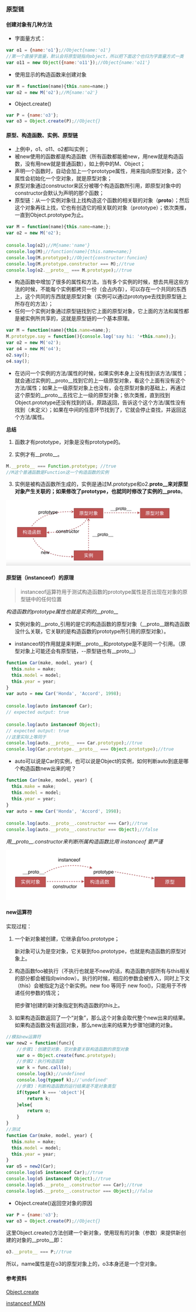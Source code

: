 ### 原型链

#### 创建对象有几种方法

- 字面量方式：
```js
var o1 = {name:'o1'};//Object{name:'o1'}
//第一个直接字面量，默认会将原型链指向object，所以把下面这个也归为字面量方式一类
var o11 = new Object({name:'o11'});//Object{name:'o11'}
```

- 使用显示的构造函数来创建对象
```js
var M = function(name){this.name=name;}
var o2 = new M('o2');//M{name:'o2'}
```

- Object.create()
```js
var P = {name:'o3'};
var o3 = Object.create(P);//Object{}
```

#### 原型、构造函数、实例、原型链

- 上例中，o1、o11、o2都叫实例；
- 被new使用的函数都是构造函数（所有函数都能被new，用new就是构造函数，没有用new就是普通函数），如上例中的M、Object；
- 声明一个函数时，自动会加上一个prototype属性，用来指向原型对象，这个属性会初始化一个空对象，就是原型对象；
- 原型对象通过constructor来区分被哪个构造函数所引用，即原型对象中的constructor会默认为声明的那个函数；
- 原型链：从一个实例对象往上找构造这个函数的相关联的对象（__proto__）；然后这个对象再往上找，它也有创造它的相关联的对象（prototype）；依次类推，一直到Object.prototype为止。
```js
var M = function(name){this.name=name;};
var o2 = new M('o2');

console.log(o2);//M{name:'name'}
console.log(M);//function(name){this.name=name;}
console.log(M.prototype);//Object{constructor:funcion}
console.log(M.prototype.constructor === M);//true
console.log(o2.__proto__ === M.prototype);//true
```
- 构造函数中增加了很多的属性和方法，当有多个实例的时候，想去共用这些方法的时候，不能每个实例都拷贝一份（会占内存），可以存在一个共同的东西上，这个共同的东西就是原型对象（实例可以通过prototype去找到原型链上所存在的方法）；
- 任何一个实例对象通过原型链找到它上面的原型对象，它上面的方法和属性都是被实例所共享的，这就是原型链的一个基本原理。
```js
var M = function(name){this.name=name;};
M.prototype.say = function(){console.log('say hi: '+this.name);};
var o2 = new M('o2');
var o4 = new M('o4');
o2.say();
o4.say();
```
- 在访问一个实例的方法/属性的时候，如果实例本身上没有找到该方法/属性；就会通过实例的__proto__找到它的上一级原型对象，看这个上面有没有这个方法/属性；如果上一级原型对象上也没有，会在原型对象的基础上，再通过这个原型的__proto__去找它上一级的原型对象；依次类推，直到找到Object.prototype还没有找到的话，原路返回，告诉这个这个方法/属性没有找到（未定义）；如果在中间的任意环节找到了，它就会停止查找，并返回这个方法/属性。

**总结**
1. 函数才有prototype，对象是没有prototype的。

2. 实例才有__proto__。
```js
M.__proto__ === Function.prototype; //true
//M这个普通函数是Function这一个构造函数的实例
```

3. 实例是被构造函数所生成的，实例是通过M.prototype和o2.__proto__来对原型对象产生关联的；如果修改了prototype，也就同时修改了实例的__proto__。

![关系图](./imgs/原型-构造函数-实例-原型链.png)

#### 原型链（instanceof）的原理

> instanceof运算符用于测试构造函数的prototype属性是否出现在对象的原型链中的任何位置

*构造函数的prototype属性也就是实例的__proto__*

- 实例对象的__proto_引用的是它的构造函数的原型对象（__proto__跟构造函数没什么关联，它关联的是构造函数的prototype所引用的原型对象）。

- instanceof的作用就是来判断__proto__和prototype是不是同一个引用。（原型对象上可能还会有原型链，--原型链也有__proto__）
```js
function Car(make, model, year) {
  this.make = make;
  this.model = model;
  this.year = year;
}
var auto = new Car('Honda', 'Accord', 1998);

console.log(auto instanceof Car);
// expected output: true

console.log(auto instanceof Object);
// expected output: true
//这里实际上等同于
console.log(auto.__proto__ === Car.prototype);//true
console.log(Car.prototype.__proto__ === Object.prototype);//true
```

- auto可以说是Car的实例，也可以说是Object的实例，如何判断auto到底是哪个构造函数new出来的呢？
```js
function Car(make, model, year) {
  this.make = make;
  this.model = model;
  this.year = year;
}
var auto = new Car('Honda', 'Accord', 1998);

console.log(auto.__proto__.constructor === Car);//true
console.log(auto.__proto__.constructor === Object);//false
```

*用__proto__.constructor来判断所属构造函数比用 instanceof 要严谨*

![关系图](./imgs/instanceof.png)

#### new运算符

实现过程：
1. 一个新对象被创建，它继承自foo.prototype；

    新对象可认为是空对象，它关联到foo.prototype，也就是构造函数的原型对象上。

2. 构造函数foo被执行（不执行也就是不new的话，构造函数内部所有与this相关的部分都会被指向window）。执行的时候，相应的参数会被传入，同时上下文（this）会被指定为这个新实例。new foo 等同于 new foo()，只能用于不传递任何参数的情况；

    把步骤1创建的新对象指定到构造函数的this上。

3. 如果构造函数返回了一个“对象”，那么这个对象会取代整个new出来的结果。如果构造函数没有返回对象，那么new出来的结果为步骤1创建的对象。

```js
//模拟new运算符
var new2 = function(func){
    //步骤1：创建空对象，空对象要关联构造函数的原型对象
    var o = Object.create(func.prototype);
    //步骤2：执行构造函数
    var k = func.call(o);
    console.log(k);//undefined
    console.log(typeof k);//'undefined'
    //步骤3：判断构造函数的运行结果是不是对象类型
    if(typeof k === 'object'){
        return k;
    }else{
        return o;
    }
}
//测试
function Car(make, model, year) {
  this.make = make;
  this.model = model;
  this.year = year;
}
var o5 = new2(Car);
console.log(o5 instanceof Car);//true
console.log(o5 instanceof Object);//true
console.log(o5.__proto__.constructor === Car);//true
console.log(o5.__proto__.constructor === Object);//false
```

- Object.create()返回空对象的原因
```js
var P = {name:'o3'};
var o3 = Object.create(P);//Object{}
```
这里Object.create()方法创建一个新对象，使用现有的对象（参数）来提供新创建的对象的__proto__即：
```js
o3.__proto__ === P;//true
```
所以，name属性是在o3的原型对象上的，o3本身还是一个空对象。

#### 参考资料

[Object.create](https://developer.mozilla.org/zh-CN/docs/Web/JavaScript/Reference/Global_Objects/Object/create)

[instanceof MDN](https://developer.mozilla.org/zh-CN/docs/Web/JavaScript/Reference/Operators/instanceof)